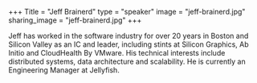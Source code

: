 +++
Title = "Jeff Brainerd"
type = "speaker"
image = "jeff-brainerd.jpg"
sharing_image = "jeff-brainerd.jpg"
+++

Jeff has worked in the software industry for over 20 years in Boston and Silicon Valley as an IC and leader, including stints at Silicon Graphics, Ab Initio and CloudHealth By VMware.  His technical interests include distributed systems, data architecture and scalability. He is currently an Engineering Manager at Jellyfish.

